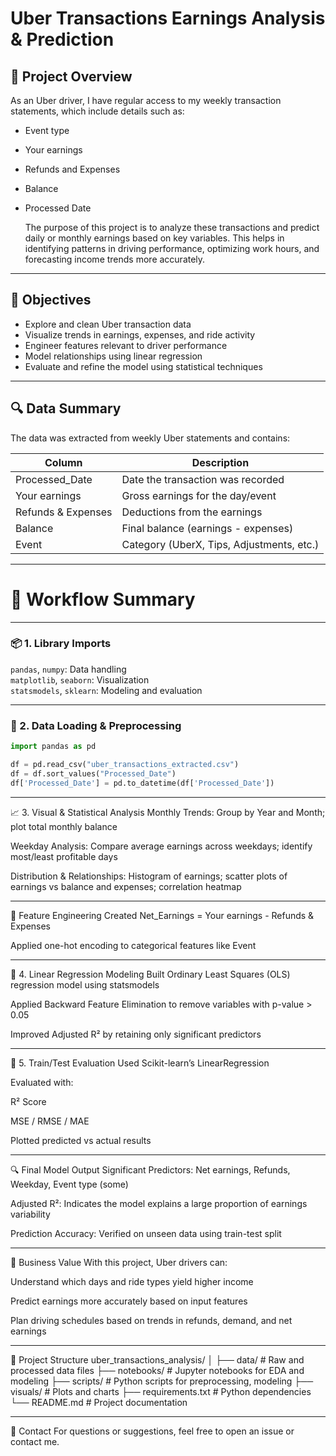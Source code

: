 # Uber Transactions Earnings Analysis & Prediction


## 📌 Project Overview
  As an Uber driver, I have regular access to my weekly transaction statements, which include details such as:

- Event type  
- Your earnings  
- Refunds and Expenses  
- Balance  
- Processed Date

  The purpose of this project is to analyze these transactions and predict daily or monthly earnings based on key variables. This helps in identifying patterns in driving performance, optimizing work hours, and forecasting income trends more accurately.

---

## 🧠 Objectives

- Explore and clean Uber transaction data  
- Visualize trends in earnings, expenses, and ride activity  
- Engineer features relevant to driver performance  
- Model relationships using linear regression  
- Evaluate and refine the model using statistical techniques  

---

## 🔍 Data Summary

The data was extracted from weekly Uber statements and contains:

| Column            | Description                        |
|-------------------|----------------------------------|
| Processed_Date    | Date the transaction was recorded  |
| Your earnings     | Gross earnings for the day/event  |
| Refunds & Expenses| Deductions from the earnings       |
| Balance           | Final balance (earnings - expenses) |
| Event             | Category (UberX, Tips, Adjustments, etc.) |

---

# 🧪 Workflow Summary
---
### 📦 1. Library Imports
 `pandas`, `numpy`: Data handling  
 `matplotlib`, `seaborn`: Visualization  
`statsmodels`, `sklearn`: Modeling and evaluation

---

### 📁 2. Data Loading & Preprocessing

```python
import pandas as pd

df = pd.read_csv("uber_transactions_extracted.csv")
df = df.sort_values("Processed_Date")
df['Processed_Date'] = pd.to_datetime(df['Processed_Date'])
```
---

📈 3. Visual & Statistical Analysis
Monthly Trends: Group by Year and Month; plot total monthly balance

Weekday Analysis: Compare average earnings across weekdays; identify most/least profitable days

Distribution & Relationships: Histogram of earnings; scatter plots of earnings vs balance and expenses; correlation heatmap

---


🧠 Feature Engineering
Created Net_Earnings = Your earnings - Refunds & Expenses

Applied one-hot encoding to categorical features like Event


---

🧮 4. Linear Regression Modeling
Built Ordinary Least Squares (OLS) regression model using statsmodels

Applied Backward Feature Elimination to remove variables with p-value > 0.05

Improved Adjusted R² by retaining only significant predictors


---


🤖 5. Train/Test Evaluation
Used Scikit-learn’s LinearRegression

Evaluated with:

R² Score

MSE / RMSE / MAE

Plotted predicted vs actual results


---


🔍 Final Model Output
Significant Predictors: Net earnings, Refunds, Weekday, Event type (some)

Adjusted R²: Indicates the model explains a large proportion of earnings variability

Prediction Accuracy: Verified on unseen data using train-test split



---



🎯 Business Value
With this project, Uber drivers can:

Understand which days and ride types yield higher income

Predict earnings more accurately based on input features

Plan driving schedules based on trends in refunds, demand, and net earnings


---

📂 Project Structure
uber_transactions_analysis/
│
├── data/                        # Raw and processed data files
├── notebooks/                   # Jupyter notebooks for EDA and modeling
├── scripts/                    # Python scripts for preprocessing, modeling
├── visuals/                    # Plots and charts
├── requirements.txt            # Python dependencies
└── README.md                   # Project documentation



---

📌 Contact
For questions or suggestions, feel free to open an issue or contact me.



  
